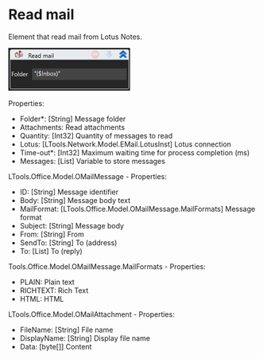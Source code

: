 # Read mail

Element that read mail from Lotus Notes.

![](<../../../../.gitbook/assets/image (212).png>)

Properties:

* Folder\*: \[String] Message folder
* Attachments: Read attachments
* Quantity: \[Int32] Quantity of messages to read
* Lotus: \[LTools.Network.Model.EMail.LotusInst] Lotus connection
* Time-out\*: \[Int32] Maximum waiting time for process completion (ms)
* Messages: \[List] Variable to store messages

LTools.Office.Model.OMailMessage - Properties:

* ID: \[String] Message identifier
* Body: \[String] Message body text
* MailFormat: \[LTools.Office.Model.OMailMessage.MailFormats] Message format
* Subject: \[String] Message body
* From: \[String] From
* SendTo: \[String] To (address)
* To: \[List] To (reply)

Tools.Office.Model.OMailMessage.MailFormats - Properties:

* PLAIN: Plain text
* RICHTEXT: Rich Text
* HTML: HTML

LTools.Office.Model.OMailAttachment - Properties:

* FileName: \[String] File name
* DisplayName: \[String] Display file name
* Data: \[byte\[]] Content
